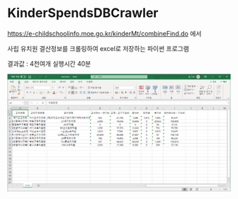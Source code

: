 # KinderSpendsDBCrawler
https://e-childschoolinfo.moe.go.kr/kinderMt/combineFind.do 에서

사립 유치원 결산정보를 크롤링하여 excel로 저장하는 파이썬 프로그램

결과값 : 4천여개
실행시간 40분

![capture](./capture.PNG)
